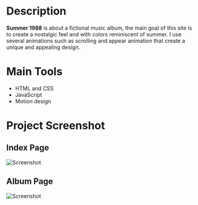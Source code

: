 # Description 

**Summer 1988** is about a fictional music album, the main goal of this site is to create a nostalgic 
feel and with colors reminiscent of summer. I use several animations such as scrolling and appear 
animation that create a unique and appealing design.

# Main Tools
- HTML and CSS
- JavaScript
- Motion design

# Project Screenshot

## Index Page
![Screenshot](./screenshot/img1)

## Album Page
![Screenshot](./screenshot/img2)
